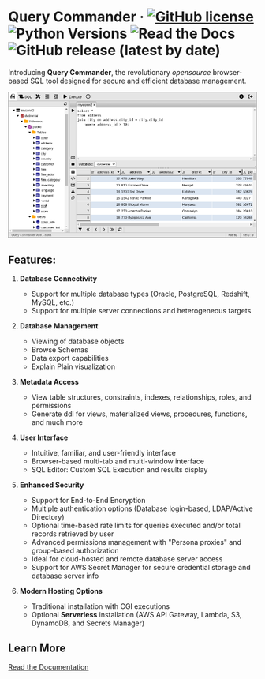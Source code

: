 # Query Commander &middot; [![GitHub license](https://img.shields.io/github/license/lnxusr1/query-commander)](https://github.com/lnxusr1/query-commander/blob/master/LICENSE) ![Python Versions](https://img.shields.io/pypi/pyversions/yt2mp3.svg) ![Read the Docs](https://img.shields.io/readthedocs/query-commander) ![GitHub release (latest by date)](https://img.shields.io/github/v/release/lnxusr1/query-commander)

Introducing **Query Commander**, the revolutionary *opensource* browser-based SQL tool designed for secure and efficient database management. 

![Basic Screenshot](https://github.com/lnxusr1/query-commander/blob/main/docs/images/screen_basic.png?raw=true)

## Features:

1. **Database Connectivity**
    - Support for multiple database types (Oracle, PostgreSQL, Redshift, MySQL, etc.)
    - Support for multiple server connections and heterogeneous targets

3. **Database Management**
    - Viewing of database objects
    - Browse Schemas
    - Data export capabilities
    - Explain Plain visualization

4. **Metadata Access**
    - View table structures, constraints, indexes, relationships, roles, and permissions
    - Generate ddl for views, materialized views, procedures, functions, and much more

5. **User Interface**
    - Intuitive, familiar, and user-friendly interface
    - Browser-based multi-tab and multi-window interface
    - SQL Editor: Custom SQL Execution and results display

6. **Enhanced Security**
    - Support for End-to-End Encryption
    - Multiple authentication options (Database login-based, LDAP/Active Directory)
    - Optional time-based rate limits for queries executed and/or total records retrieved by user
    - Advanced permissions management with "Persona proxies" and group-based authorization
    - Ideal for cloud-hosted and remote database server access
    - Support for AWS Secret Manager for secure credential storage and database server info

7. **Modern Hosting Options**
    - Traditional installation with CGI executions
    - Optional **Serverless** installation (AWS API Gateway, Lambda, S3, DynamoDB, and Secrets Manager)

## Learn More

[Read the Documentation](https://docs.querycommander.com)
